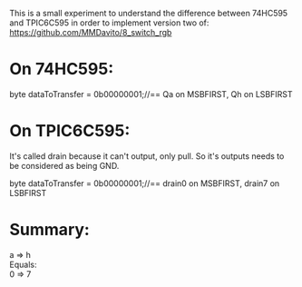 This is a small experiment to understand the difference between 74HC595 and TPIC6C595 in order to implement version two of: https://github.com/MMDavito/8_switch_rgb

# On 74HC595:
byte dataToTransfer = 0b00000001;//== Qa on MSBFIRST, Qh on LSBFIRST

# On TPIC6C595:
It's called drain because it can't output, only pull.
So it's outputs needs to be considered as being GND.

byte dataToTransfer = 0b00000001;//== drain0 on MSBFIRST, drain7 on LSBFIRST
# Summary: 
a => h<br>
Equals:<br>
0 => 7
